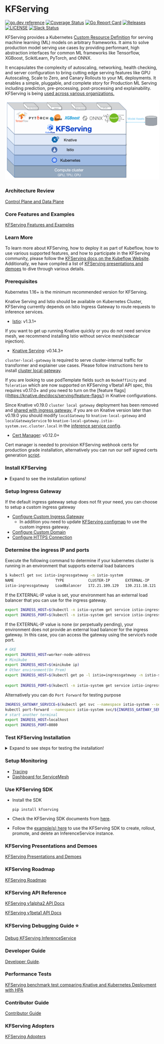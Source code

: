 # KFServing
[![go.dev reference](https://img.shields.io/badge/go.dev-reference-007d9c?logo=go&logoColor=white)](https://pkg.go.dev/github.com/kubeflow/kfserving)
[![Coverage Status](https://coveralls.io/repos/github/kubeflow/kfserving/badge.svg?branch=master)](https://coveralls.io/github/kubeflow/kfserving?branch=master)
[![Go Report Card](https://goreportcard.com/badge/github.com/kubeflow/kfserving)](https://goreportcard.com/report/github.com/kubeflow/kfserving)
[![Releases](https://img.shields.io/github/release-pre/kubeflow/kfserving.svg?sort=semver)](https://github.com/kubeflow/kfserving/releases)
[![LICENSE](https://img.shields.io/github/license/kubeflow/kfserving.svg)](https://github.com/kubeflow/kfserving/blob/master/LICENSE)
[![Slack Status](https://img.shields.io/badge/slack-join_chat-white.svg?logo=slack&style=social)](https://kubeflow.slack.com/join/shared_invite/zt-cpr020z4-PfcAue_2nw67~iIDy7maAQ)

KFServing provides a Kubernetes [Custom Resource Definition](https://kubernetes.io/docs/concepts/extend-kubernetes/api-extension/custom-resources/) for serving machine learning (ML) models on arbitrary frameworks. It aims to solve production model serving use cases by providing performant, high abstraction interfaces for common ML frameworks like Tensorflow, XGBoost, ScikitLearn, PyTorch, and ONNX.

It encapsulates the complexity of autoscaling, networking, health checking, and server configuration to bring cutting edge serving features like GPU Autoscaling, Scale to Zero, and Canary Rollouts to your ML deployments. It enables a simple, pluggable, and complete story for Production ML Serving including prediction, pre-processing, post-processing and explainability. KFServing is being [used across various organizations.](./ADOPTERS.md)

![KFServing](/docs/diagrams/kfserving.png)

### Architecture Review
[Control Plane and Data Plane](./docs/README.md)

### Core Features and Examples
[KFServing Features and Examples](./docs/samples/README.md)

### Learn More
To learn more about KFServing, how to deploy it as part of Kubeflow, how to use various supported features, and how to participate in the KFServing community, please follow the [KFServing docs on the Kubeflow Website](https://www.kubeflow.org/docs/components/serving/kfserving/). Additionally, we have compiled a list of [KFServing presentations and demoes](/docs/PRESENTATIONS.md) to dive through various details.

### Prerequisites

Kubernetes 1.16+ is the minimum recommended version for KFServing.

Knative Serving and Istio should be available on Kubernetes Cluster, KFServing currently depends on Istio Ingress Gateway to route requests to inference services.

- [Istio](https://knative.dev/docs/install/installing-istio): v1.3.1+

If you want to get up running Knative quickly or you do not need service mesh, we recommend installing Istio without service mesh(sidecar injection).
- [Knative Serving](https://knative.dev/docs/install/knative-with-any-k8s): v0.14.3+

`cluster-local-gateway` is required to serve cluster-internal traffic for transformer and explainer use cases. Please follow instructions here to install [cluster local gateway](https://knative.dev/docs/install/installing-istio/#updating-your-install-to-use-cluster-local-gateway).

If you are looking to use podTemplate fields such as `NodeAffinity` and `Toleration` which are now supported on KFServing v1beta1 API spec, this requires v0.17.0+ and you need to turn on the [feature flags]((https://knative.dev/docs/serving/feature-flags/) in Knative configurations.

Since Knative v0.19.0 `cluster local gateway` deployment has been removed and [shared with ingress gateway](https://github.com/knative-sandbox/net-istio/pull/237),
if you are on Knative version later than v0.19.0 you should modify `localGateway` to `knative-local-gateway` and `localGatewayService` to `knative-local-gateway.istio-system.svc.cluster.local` in the
[inference service config](./config/configmap/inferenceservice.yaml).

- [Cert Manager](https://cert-manager.io/docs/installation/kubernetes): v0.12.0+

Cert manager is needed to provision KFServing webhook certs for production grade installation, alternatively you can run our self signed certs
generation [script](./hack/self-signed-ca.sh).


### Install KFServing
<details>
  <summary>Expand to see the installation options!</summary>

#### Standalone KFServing Installation
KFServing can be installed standalone if your kubernetes cluster meets the above prerequisites and KFServing controller is deployed in `kfserving-system` namespace.

```
TAG=v0.5.0
```

Install KFServing CRD

Due to [a performance issue applying deeply nested CRDs](https://github.com/kubernetes/kubernetes/issues/91615), please ensure that your `kubectl` version
fits into one of the following categories to ensure that you have the fix: `>=1.16.14,<1.17.0` or `>=1.17.11,<1.18.0` or `>=1.18.8`.
```shell
kubectl apply -f https://github.com/kubeflow/kfserving/releases/download/$TAG/kfserving_crds.yaml
```

Install KFServing Controller

```shell
kubectl apply -f https://github.com/kubeflow/kfserving/releases/download/$TAG/kfserving.yaml
```

#### Standalone KFServing on OpenShift

To install standalone KFServing on [OpenShift Container Platform](https://www.openshift.com/products/container-platform), please follow the [instructions here](docs/OPENSHIFT_GUIDE.md).

#### KFServing with Kubeflow Installation
KFServing is installed by default as part of Kubeflow installation using [Kubeflow manifests](https://github.com/kubeflow/manifests/tree/master/kfserving) and KFServing controller is deployed in `kubeflow` namespace.
Since Kubeflow Kubernetes minimal requirement is 1.14 which does not support object selector, `ENABLE_WEBHOOK_NAMESPACE_SELECTOR` is enabled in Kubeflow installation by default.
If you are using Kubeflow dashboard or [profile controller](https://www.kubeflow.org/docs/components/multi-tenancy/getting-started/#manual-profile-creation) to create  user namespaces, labels are automatically added to enable KFServing to deploy models.
If you are creating namespaces manually using Kubernetes apis directly, you will need to add label `serving.kubeflow.org/inferenceservice: enabled` to allow deploying KFServing `InferenceService` in the given namespaces, and do ensure you do not deploy
`InferenceService` in `kubeflow` namespace which is labelled as `control-plane`.

As of KFServing 0.4 release [object selector](https://kubernetes.io/docs/reference/access-authn-authz/extensible-admission-controllers/#matching-requests-objectselector) is turned on by default, the KFServing pod mutator is only invoked for KFServing `InferenceService` pods. For prior releases you can turn on manually by running following command.
```bash
kubectl patch mutatingwebhookconfiguration inferenceservice.serving.kubeflow.org --patch '{"webhooks":[{"name": "inferenceservice.kfserving-webhook-server.pod-mutator","objectSelector":{"matchExpressions":[{"key":"serving.kubeflow.org/inferenceservice", "operator": "Exists"}]}}]}'
```

#### Quick Install (On your local machine)

Make sure you have
[kubectl](https://kubernetes.io/docs/tasks/tools/install-kubectl/#install-kubectl-on-linux) installed.

1) If you do not have an existing kubernetes cluster,
you can create a quick kubernetes local cluster with [kind](https://github.com/kubernetes-sigs/kind#installation-and-usage).

Note that the minimal requirement for running KFServing is 4 cpus and 8Gi memory,
so you need to change the [docker resource setting](https://docs.docker.com/docker-for-mac/#advanced) to use 4 cpus and 8Gi memory.
```bash
kind create cluster
```
alternatively you can use [Minikube](https://kubernetes.io/docs/setup/learning-environment/minikube)
```bash
minikube start --cpus 4 --memory 8192 --kubernetes-version=v1.17.11
```

2) Install Istio lean version, Knative Serving, KFServing all in one.(this takes 30s)
```bash
./hack/quick_install.sh
```
</details>

### Setup Ingress Gateway
If the default ingress gateway setup does not fit your need, you can choose to setup a custom ingress gateway
- [Configure Custom Ingress Gateway](https://knative.dev/docs/serving/setting-up-custom-ingress-gateway/)
  -  In addition you need to update [KFServing configmap](config/default/configmap/inferenceservice.yaml) to use the custom ingress gateway.
- [Configure Custom Domain](https://knative.dev/docs/serving/using-a-custom-domain/)
- [Configure HTTPS Connection](https://knative.dev/docs/serving/using-a-tls-cert/)

### Determine the ingress IP and ports
Execute the following command to determine if your kubernetes cluster is running in an environment that supports external load balancers
```bash
$ kubectl get svc istio-ingressgateway -n istio-system
NAME                   TYPE           CLUSTER-IP       EXTERNAL-IP      PORT(S)   AGE
istio-ingressgateway   LoadBalancer   172.21.109.129   130.211.10.121   ...       17h
```
If the EXTERNAL-IP value is set, your environment has an external load balancer that you can use for the ingress gateway.

```bash
export INGRESS_HOST=$(kubectl -n istio-system get service istio-ingressgateway -o jsonpath='{.status.loadBalancer.ingress[0].ip}')
export INGRESS_PORT=$(kubectl -n istio-system get service istio-ingressgateway -o jsonpath='{.spec.ports[?(@.name=="http2")].port}')
```

If the EXTERNAL-IP value is none (or perpetually pending), your environment does not provide an external load balancer for the ingress gateway. In this case, you can access the gateway using the service’s node port.
```bash
# GKE
export INGRESS_HOST=worker-node-address
# Minikube
export INGRESS_HOST=$(minikube ip)
# Other environment(On Prem)
export INGRESS_HOST=$(kubectl get po -l istio=ingressgateway -n istio-system -o jsonpath='{.items[0].status.hostIP}')

export INGRESS_PORT=$(kubectl -n istio-system get service istio-ingressgateway -o jsonpath='{.spec.ports[?(@.name=="http2")].nodePort}')
```

Alternatively you can do `Port Forward` for testing purpose
```bash
INGRESS_GATEWAY_SERVICE=$(kubectl get svc --namespace istio-system --selector="app=istio-ingressgateway" --output jsonpath='{.items[0].metadata.name}')
kubectl port-forward --namespace istio-system svc/${INGRESS_GATEWAY_SERVICE} 8080:80
# start another terminal
export INGRESS_HOST=localhost
export INGRESS_PORT=8080
```

### Test KFServing Installation
<details>
  <summary>Expand to see steps for testing the installation!</summary>

#### Check KFServing controller installation
```shell
kubectl get po -n kfserving-system
NAME                             READY   STATUS    RESTARTS   AGE
kfserving-controller-manager-0   2/2     Running   2          13m
```

Please refer to our [troubleshooting section](docs/DEVELOPER_GUIDE.md#troubleshooting) for recommendations and tips for issues with installation.

#### Create KFServing test inference service
```bash
API_VERSION=v1beta1
kubectl create namespace kfserving-test
kubectl apply -f docs/samples/${API_VERSION}/sklearn/v1/sklearn.yaml -n kfserving-test
```
#### Check KFServing `InferenceService` status.
```bash
kubectl get inferenceservices sklearn-iris -n kfserving-test
NAME           URL                                                 READY   PREV   LATEST   PREVROLLEDOUTREVISION   LATESTREADYREVISION                    AGE
sklearn-iris   http://sklearn-iris.kfserving-test.example.com      True           100                              sklearn-iris-predictor-default-47q2g   7d23h
```
If your DNS contains example.com please consult your admin for configuring DNS or using [custom domain](https://knative.dev/docs/serving/using-a-custom-domain).

#### Curl the `InferenceService`
- Curl with real DNS

If you have configured the DNS, you can directly curl the `InferenceService` with the URL obtained from the status print.
e.g
```
curl -v http://sklearn-iris.kfserving-test.${CUSTOM_DOMAIN}/v1/models/sklearn-iris:predict -d @./docs/samples/${API_VERSION}/sklearn/v1/iris-input.json
```

- Curl with magic DNS

If you don't want to go through the trouble to get a real domain, you can instead use "magic" dns [xip.io](http://xip.io/).
The key is to get the external IP for your KFServing cluster.
```
kubectl get svc istio-ingressgateway --namespace istio-system
```
Look for the `EXTERNAL-IP` column's value(in this case 35.237.217.209)

```bash
NAME                   TYPE           CLUSTER-IP     EXTERNAL-IP      PORT(S)                                                                                                                                      AGE
istio-ingressgateway   LoadBalancer   10.51.253.94   35.237.217.209
```

Next step is to setting up the custom domain:
```bash
kubectl edit cm config-domain --namespace knative-serving
```

Now in your editor, change example.com to {{external-ip}}.xip.io (make sure to replace {{external-ip}} with the IP you found earlier).

With the change applied you can now directly curl the URL
```bash
curl -v http://sklearn-iris.kfserving-test.35.237.217.209.xip.io/v1/models/sklearn-iris:predict -d @./docs/samples/${API_VERSION}/sklearn/v1/iris-input.json
```

- Curl from ingress gateway with HOST Header

If you do not have DNS, you can still curl with the ingress gateway external IP using the HOST Header.
```bash
SERVICE_HOSTNAME=$(kubectl get inferenceservice sklearn-iris -n kfserving-test -o jsonpath='{.status.url}' | cut -d "/" -f 3)
curl -v -H "Host: ${SERVICE_HOSTNAME}" http://${INGRESS_HOST}:${INGRESS_PORT}/v1/models/sklearn-iris:predict -d @./docs/samples/${API_VERSION}/sklearn/v1/iris-input.json
```

- Curl from local cluster gateway

If you are calling from in cluster you can curl with the internal url with host {{InferenceServiceName}}.{{namespace}}
```bash
curl -v http://sklearn-iris.kfserving-test/v1/models/sklearn-iris:predict -d @./docs/samples/${API_VERSION}/sklearn/v1/iris-input.json
```

#### Run Performance Test
```bash
# use kubectl create instead of apply because the job template is using generateName which doesn't work with kubectl apply
kubectl create -f docs/samples/${API_VERSION}/sklearn/v1/perf.yaml -n kfserving-test
# wait the job to be done and check the log
kubectl logs load-test8b58n-rgfxr -n kfserving-test
Requests      [total, rate, throughput]         30000, 500.02, 499.99
Duration      [total, attack, wait]             1m0s, 59.998s, 3.336ms
Latencies     [min, mean, 50, 90, 95, 99, max]  1.743ms, 2.748ms, 2.494ms, 3.363ms, 4.091ms, 7.749ms, 46.354ms
Bytes In      [total, mean]                     690000, 23.00
Bytes Out     [total, mean]                     2460000, 82.00
Success       [ratio]                           100.00%
Status Codes  [code:count]                      200:30000
Error Set:
```
</details>

### Setup Monitoring
- [Tracing](https://knative.dev/docs/serving/accessing-traces/)
- [Dashboard for ServiceMesh](https://istio.io/latest/docs/tasks/observability/kiali/)

### Use KFServing SDK
* Install the SDK
  ```
  pip install kfserving
  ```
* Check the KFServing SDK documents from [here](python/kfserving/README.md).

* Follow the [example(s) here](docs/samples/client) to use the KFServing SDK to create, rollout, promote, and delete an InferenceService instance.

### KFServing Presentations and Demoes
[KFServing Presentations and Demoes](./docs/PRESENTATIONS.md)

### KFServing Roadmap
[KFServing Roadmap](./ROADMAP.md)

### KFServing API Reference
[KFServing v1alpha2 API Docs](./docs/apis/v1alpha2/README.md)

[KFServing v1beta1 API Docs](./docs/apis/v1beta1/README.md)


### KFServing Debugging Guide :star:
[Debug KFServing InferenceService](./docs/KFSERVING_DEBUG_GUIDE.md)

### Developer Guide
[Developer Guide](/docs/DEVELOPER_GUIDE.md).

### Performance Tests
[KFServing benchmark test comparing Knative and Kubernetes Deployment with HPA](test/benchmark/README.md)

### Contributor Guide
[Contributor Guide](./CONTRIBUTING.md)

### KFServing Adopters
[KFServing Adopters](./ADOPTERS.md)
